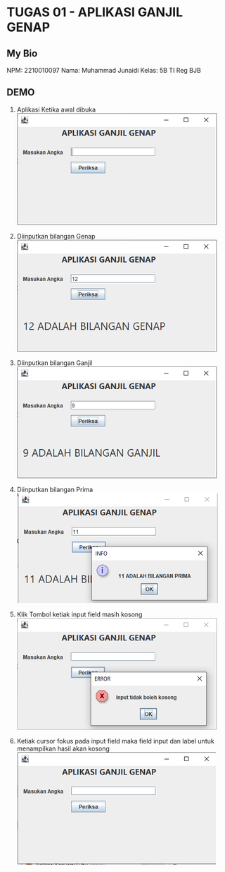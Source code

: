 # TUGAS 01 - APLIKASI GANJIL GENAP

## My Bio
NPM: 2210010097
Nama: Muhammad Junaidi
Kelas: 5B TI Reg BJB


## DEMO
1. Aplikasi Ketika awal dibuka <br>
!["Aplikasi Ketika awal dibuka"](./images/first.png)

2. Diinputkan bilangan Genap <br>
!["genap"](./images/input_genap.png)

3. Diinputkan bilangan Ganjil <br>
!["ganjil"](./images/input_ganjil.png)

4. Diinputkan bilangan Prima <br>
!["prima"](./images/input_bilangan_prima.png)

5. Klik Tombol ketiak input field masih kosong <br>
!["kosong"](./images/click_button_when_input_is_empty.png)

6. Ketiak cursor fokus pada input field maka field input dan label untuk menampilkan hasil akan kosong <br>
!["focus listener"](./images/when_cursor_focus_on_input_field_the_input_field_and_result_lable_will_empty.png)
